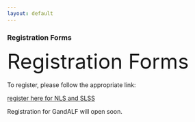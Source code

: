 ```yaml
---
layout: default
---
```


### Registration Forms ###
<font size="10"> Registration Forms </font>  
<br />
To register, please follow the appropriate link: 

[register here for NLS and SLSS](https://fienta.com/twelfth-scandinavian-logic-symposium-slss-2024)

Registration for GandALF will open soon.
